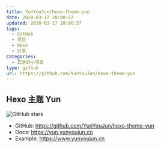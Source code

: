 ```yaml
---
title: YunYouJun/hexo-theme-yun
date: 2020-03-17 20:00:57
updated: 2020-03-17 20:00:57
tags:
  - GitHub
  - 项目
  - Hexo
  - 分享
categories:
  - 云游的小项目
type: github
url: https://github.com/YunYouJun/hexo-theme-yun
---
```


## Hexo 主题 Yun

![GitHub stars](https://img.shields.io/github/stars/YunYouJun/hexo-theme-yun?style=social)

- GitHub: <https://github.com/YunYouJun/hexo-theme-yun>
- Docs: <https://yun.yunyoujun.cn>
- Example: <https://www.yunyoujun.cn>

<!-- more -->
